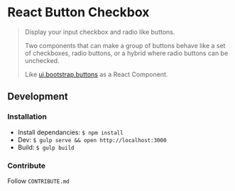 # React Button Checkbox

> Display your input checkbox and radio like buttons.
>
> Two components that can make a group of buttons behave like a set of checkboxes, radio buttons, or a hybrid where radio buttons can be unchecked.
>
> Like [ui.bootstrap.buttons](http://angular-ui.github.io/bootstrap/#/buttons) as a React Component.

## Development

### Installation

* Install dependancies: `$ npm install`
* Dev: `$ gulp serve && open http://localhost:3000`
* Build: `$ gulp build`

### Contribute

Follow `CONTRIBUTE.md`
